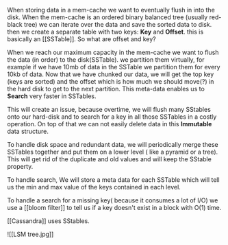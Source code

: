 When storing data in a mem-cache we want to eventually flush in into the disk. When the mem-cache is an ordered binary balanced tree (usually red-black tree) we can iterate over the data and save the sorted data to disk. then we create a separate table with two keys: **Key** and **Offset**. this is basically an [[SSTable]]. So what are offset and key?

When we reach our maximum capacity in the mem-cache we want to flush the data (in order) to the disk(SSTable). we partition them virtually, for example if we have 10mb of data in the SSTable we partition them for every 10kb of data. Now that we have chunked our data, we will get the top key (keys are sorted) and the offset which is how much we should move(?) in the hard disk to get to the next partition. This meta-data enables us to **Search** very faster in SSTables.

This will create an issue, because overtime, we will flush many SStables onto our hard-disk and to search for a key in all those SSTables in a costly operation. On top of that we can not easily delete data in this **Immutable** data structure. 

To handle disk space and redundant data, we will periodically merge these SSTables together and put them on a lower level ( like a pyramid or a tree). This will get rid of the duplicate and old values and will keep the SStable property.

To handle search, We will store a meta data for each SSTable which will tell us the min and max value of the keys contained in each level.

To handle a search for a missing key( because it consumes a lot of I/O) we use a [[bloom filter]] to tell us if a key doesn't exist in a block with O(1) time.

[[Cassandra]] uses SStables.

![[LSM tree.jpg]]